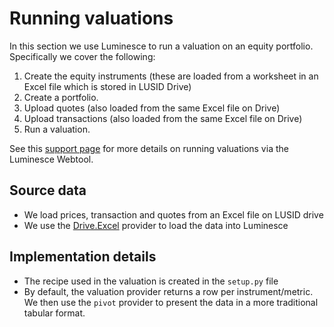 # Running valuations

In this section we use Luminesce to run a valuation on an equity portfolio. Specifically we cover the following:

1. Create the equity instruments (these are loaded from a worksheet in an Excel file which is stored in LUSID Drive)
2. Create a portfolio.
3. Upload quotes (also loaded from the same Excel file on Drive)
4. Upload transactions (also loaded from the same Excel file on Drive)
5. Run a valuation.

See this [support page](https://support.lusid.com/knowledgebase/article/KA-01678/en-us) for more details on running valuations via the Luminesce Webtool.

## Source data

* We load prices, transaction and quotes from an Excel file on LUSID drive
* We use the [Drive.Excel](https://support.lusid.com/knowledgebase/article/KA-01682/en-us) provider to load the data into Luminesce

## Implementation details

* The recipe used in the valuation is created in the `setup.py` file
* By default, the valuation provider returns a row per instrument/metric. We then use the `pivot` provider to present the data in a more traditional tabular format.
